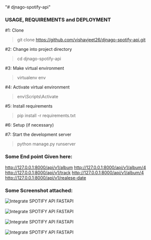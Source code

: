 "# djnago-spotify-api" 

### USAGE, REQUIREMENTS and DEPLOYMENT

#1: Clone 
> git clone https://github.com/vishavjeet26/djnago-spotify-api.git

#2: Change into project directory
>cd djnago-spotify-api

#3: Make virtual environment
>virtualenv env

#4: Activate virtual environment
>env\Scripts\Activate

#5: Install requirements
>pip install -r requirements.txt

#6: Setup (if necessary)

#7: Start the development server
>python manage.py runserver

### Some End point Given here:
http://127.0.0.1:8000/api/v1/album
http://127.0.0.1:8000/api/v1/album/4
http://127.0.0.1:8000/api/v1/track
http://127.0.0.1:8000/api/v1/album/4
http://127.0.0.1:8000/api/v1/realese-date
### Some Screenshot attached:

<img src="screenshoot/1.png" alt="Integrate SPOTIFY API FASTAPI">
<br><br>
<img src="screenshoot/2.png" alt="Integrate SPOTIFY API FASTAPI">
<br><br>
<img src="screenshoot/3.png" alt="Integrate SPOTIFY API FASTAPI">
<br><br>
<img src="screenshoot/4.png" alt="Integrate SPOTIFY API FASTAPI">



